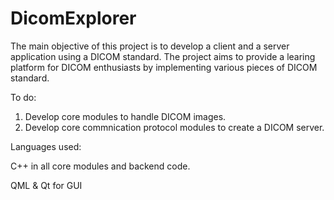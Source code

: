 # DicomExplorer
The main objective of this project is to develop a client and a server application using a DICOM standard. The project aims to provide a learing platform for DICOM enthusiasts by implementing various pieces of DICOM standard.

To do:

1. Develop core modules to handle DICOM images.
2. Develop core commnication protocol modules to create a DICOM server.

Languages used:

C++ in all core modules and backend code.

QML & Qt for GUI


